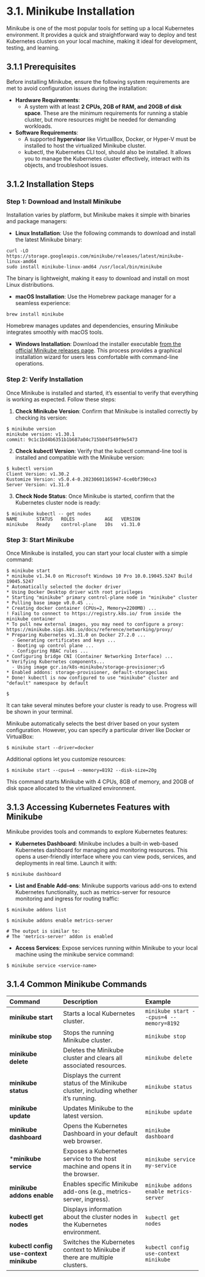 # **3.1. Minikube Installation**
Minikube is one of the most popular tools for setting up a local Kubernetes environment. It provides a quick and straightforward way to deploy and test Kubernetes clusters on your local machine, making it ideal for development, testing, and learning.

## **3.1.1 Prerequisites**
Before installing Minikube, ensure the following system requirements are met to avoid configuration issues during the installation:

* **Hardware Requirements**:
  - A system with at least **2 CPUs, 2GB of RAM, and 20GB of disk space**. These are the minimum requirements for running a stable cluster, but more resources might be needed for demanding workloads.
* **Software Requirements**:
  - A supported **hypervisor** like VirtualBox, Docker, or Hyper-V must be installed to host the virtualized Minikube cluster.
  - kubectl, the Kubernetes CLI tool, should also be installed. It allows you to manage the Kubernetes cluster effectively, interact with its objects, and troubleshoot issues.
 
## **3.1.2 Installation Steps**
### **Step 1: Download and Install Minikube**
Installation varies by platform, but Minikube makes it simple with binaries and package managers:
* **Linux Installation**:
Use the following commands to download and install the latest Minikube binary:
```
curl -LO https://storage.googleapis.com/minikube/releases/latest/minikube-linux-amd64
sudo install minikube-linux-amd64 /usr/local/bin/minikube
```
The binary is lightweight, making it easy to download and install on most Linux distributions.
* **macOS Installation**:
Use the Homebrew package manager for a seamless experience:
```
brew install minikube
```
Homebrew manages updates and dependencies, ensuring Minikube integrates smoothly with macOS tools.
* **Windows Installation**:
Download the installer executable [from the official Minikube releases page](https://minikube.sigs.k8s.io/docs/start/?arch=%2Fwindows%2Fx86-64%2Fstable%2F.exe+download). This process provides a graphical installation wizard for users less comfortable with command-line operations.

### **Step 2: Verify Installation**
Once Minikube is installed and started, it’s essential to verify that everything is working as expected. Follow these steps:

1. **Check Minikube Version**:
Confirm that Minikube is installed correctly by checking its version:
```
$ minikube version
minikube version: v1.30.1
commit: 9c1c1bd4b6351b1b687a04c715b04f549f9e5473
```
2. **Check kubectl Version**:
Verify that the kubectl command-line tool is installed and compatible with the Minikube version:
```
$ kubectl version
Client Version: v1.30.2
Kustomize Version: v5.0.4-0.20230601165947-6ce0bf390ce3
Server Version: v1.31.0
```
3. **Check Node Status**:
Once Minikube is started, confirm that the Kubernetes cluster node is ready:

```
$ minikube kubectl -- get nodes
NAME       STATUS   ROLES           AGE   VERSION
minikube   Ready    control-plane   10s   v1.31.0
```

### **Step 3: Start Minikube**
Once Minikube is installed, you can start your local cluster with a simple command:
```
$ minikube start
* minikube v1.34.0 on Microsoft Windows 10 Pro 10.0.19045.5247 Build 19045.5247
* Automatically selected the docker driver
* Using Docker Desktop driver with root privileges
* Starting "minikube" primary control-plane node in "minikube" cluster
* Pulling base image v0.0.45 ...
* Creating docker container (CPUs=2, Memory=2200MB) ...
! Failing to connect to https://registry.k8s.io/ from inside the minikube container
* To pull new external images, you may need to configure a proxy: https://minikube.sigs.k8s.io/docs/reference/networking/proxy/
* Preparing Kubernetes v1.31.0 on Docker 27.2.0 ...
  - Generating certificates and keys ...
  - Booting up control plane ...
  - Configuring RBAC rules ...
* Configuring bridge CNI (Container Networking Interface) ...
* Verifying Kubernetes components...
  - Using image gcr.io/k8s-minikube/storage-provisioner:v5
* Enabled addons: storage-provisioner, default-storageclass
* Done! kubectl is now configured to use "minikube" cluster and "default" namespace by default

$
```
It can take several minutes before your cluster is ready to use. Progress will be shown in your terminal.

Minikube automatically selects the best driver based on your system configuration. However, you can specify a particular driver like Docker or VirtualBox:

```
$ minikube start --driver=docker
```
Additional options let you customize resources:
```
$ minikube start --cpus=4 --memory=8192 --disk-size=20g
```
This command starts Minikube with 4 CPUs, 8GB of memory, and 20GB of disk space allocated to the virtualized environment.

## **3.1.3 Accessing Kubernetes Features with Minikube**
Minikube provides tools and commands to explore Kubernetes features:

* **Kubernetes Dashboard**:
Minikube includes a built-in web-based Kubernetes dashboard for managing and monitoring resources. This opens a user-friendly interface where you can view pods, services, and deployments in real time.
Launch it with:
```
$ minikube dashboard
```

* **List and Enable Add-ons**:
Minikube supports various add-ons to extend Kubernetes functionality, such as metrics-server for resource monitoring and ingress for routing traffic:

```
$ minikube addons list
```
```
$ minikube addons enable metrics-server

# The output is similar to:
# The 'metrics-server' addon is enabled
```
* **Access Services**:
Expose services running within Minikube to your local machine using the minikube service command:
```
$ minikube service <service-name>
```

## **3.1.4 Common Minikube Commands**
|**Command**|**Description**|**Example**|
|:----|:----|:----|
|**minikube start**|Starts a local Kubernetes cluster.|`minikube start --cpus=4 --memory=8192`|
|**minikube stop**|Stops the running Minikube cluster.|`minikube stop`|
|**minikube delete**|Deletes the Minikube cluster and clears all associated resources.|`minikube delete`|
|**minikube status**|Displays the current status of the Minikube cluster, including whether it’s running.|`minikube status`|
|**minikube update**|Updates Minikube to the latest version.|`minikube update`|
|**minikube dashboard**|Opens the Kubernetes Dashboard in your default web browser.|`minikube dashboard`|
|***minikube service <service>**|Exposes a Kubernetes service to the host machine and opens it in the browser.|`minikube service my-service`|
|**minikube addons enable <addon>**|Enables specific Minikube add-ons (e.g., metrics-server, ingress).|`minikube addons enable metrics-server`|
|**kubectl get nodes**|Displays information about the cluster nodes in the Kubernetes environment.|`kubectl get nodes`|
|**kubectl config use-context minikube**|Switches the Kubernetes context to Minikube if there are multiple clusters.|`kubectl config use-context minikube`|

